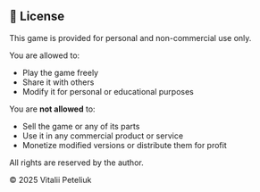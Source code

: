 ## 📜 License

This game is provided for personal and non-commercial use only.

You are allowed to:
- Play the game freely
- Share it with others
- Modify it for personal or educational purposes

You are **not allowed** to:
- Sell the game or any of its parts
- Use it in any commercial product or service
- Monetize modified versions or distribute them for profit

All rights are reserved by the author.

© 2025 Vitalii Peteliuk
